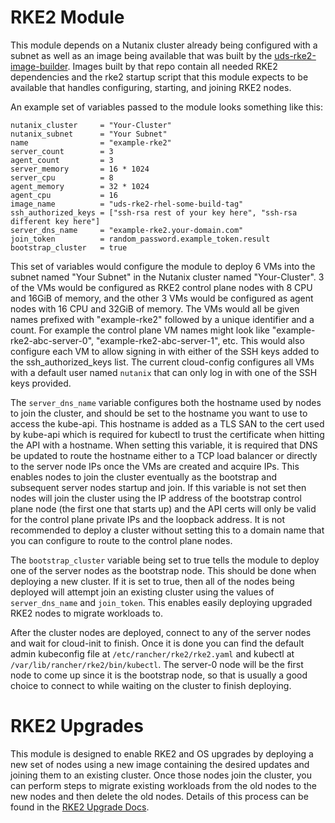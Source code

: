 # RKE2 Module

This module depends on a Nutanix cluster already being configured with a subnet as well as an image being available that was built by the [uds-rke2-image-builder](https://github.com/defenseunicorns/uds-rke2-image-builder). Images built by that repo contain all needed RKE2 dependencies and the rke2 startup script that this module expects to be available that handles configuring, starting, and joining RKE2 nodes.

An example set of variables passed to the module looks something like this:
```
nutanix_cluster     = "Your-Cluster"
nutanix_subnet      = "Your Subnet"
name                = "example-rke2"
server_count        = 3
agent_count         = 3
server_memory       = 16 * 1024
server_cpu          = 8
agent_memory        = 32 * 1024
agent_cpu           = 16
image_name          = "uds-rke2-rhel-some-build-tag"
ssh_authorized_keys = ["ssh-rsa rest of your key here", "ssh-rsa different key here"]
server_dns_name     = "example-rke2.your-domain.com"
join_token          = random_password.example_token.result
bootstrap_cluster   = true
```

This set of variables would configure the module to deploy 6 VMs into the subnet named "Your Subnet" in the Nutanix cluster named "Your-Cluster". 3 of the VMs would be configured as RKE2 control plane nodes with 8 CPU and 16GiB of memory, and the other 3 VMs would be configured as agent nodes with 16 CPU and 32GiB of memory. The VMs would all be given names prefixed with "example-rke2" followed by a unique identifier and a count. For example the control plane VM names might look like "example-rke2-abc-server-0", "example-rke2-abc-server-1", etc. This would also configure each VM to allow signing in with either of the SSH keys added to the ssh_authorized_keys list. The current cloud-config configures all VMs with a default user named `nutanix` that can only log in with one of the SSH keys provided.

The `server_dns_name` variable configures both the hostname used by nodes to join the cluster, and should be set to the hostname you want to use to access the kube-api. This hostname is added as a TLS SAN to the cert used by kube-api which is required for kubectl to trust the certificate when hitting the API with a hostname. When setting this variable, it is required that DNS be updated to route the hostname either to a TCP load balancer or directly to the server node IPs once the VMs are created and acquire IPs. This enables nodes to join the cluster eventually as the bootstrap and subsequent server nodes startup and join. If this variable is not set then nodes will join the cluster using the IP address of the bootstrap control plane node (the first one that starts up) and the API certs will only be valid for the control plane private IPs and the loopback address. It is not recommended to deploy a cluster without setting this to a domain name that you can configure to route to the control plane nodes.

The `bootstrap_cluster` variable being set to true tells the module to deploy one of the server nodes as the bootstrap node. This should be done when deploying a new cluster. If it is set to true, then all of the nodes being deployed will attempt join an existing cluster using the values of `server_dns_name` and `join_token`. This enables easily deploying upgraded RKE2 nodes to migrate workloads to.

After the cluster nodes are deployed, connect to any of the server nodes and wait for cloud-init to finish. Once it is done you can find the default admin kubeconfig file at `/etc/rancher/rke2/rke2.yaml` and kubectl at `/var/lib/rancher/rke2/bin/kubectl`. The server-0 node will be the first node to come up since it is the bootstrap node, so that is usually a good choice to connect to while waiting on the cluster to finish deploying.

# RKE2 Upgrades

This module is designed to enable RKE2 and OS upgrades by deploying a new set of nodes using a new image containing the desired updates and joining them to an existing cluster. Once those nodes join the cluster, you can perform steps to migrate existing workloads from the old nodes to the new nodes and then delete the old nodes. Details of this process can be found in the [RKE2 Upgrade Docs](./rke2-upgrades.md).